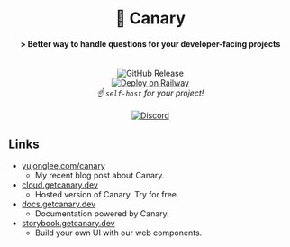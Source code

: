 <h1 align="center">🐤 Canary</h1>
<h4 align="center"> > Better way to handle questions for your developer-facing projects </h4>

<br/>

<div align="center">
  <div>
    <picture>
      <source media="(prefers-color-scheme: light)" srcset="https://img.shields.io/github/v/release/fastrepl/canary?include_prereleases&labelColor=white&color=white">
      <img alt="GitHub Release" src="https://img.shields.io/github/v/release/fastrepl/canary?include_prereleases&labelColor=black&color=black">
    </picture>
  </div>
  <a href="https://railway.app/template/mn9WJT?referralCode=IQ76H8">
    <img src="https://railway.app/button.svg" alt="Deploy on Railway">
  </a>
</div>
<div align="center">
  <em>☝ <code>self-host</code> for your project! </em>
</div>

<br/>

<div align="center">
  <a href="https://discord.gg/Y8bJkzuQZU" target="_blank">
      <img src="https://img.shields.io/static/v1?label=Join%20our&message=Discord&color=blue&logo=Discord&style=flat" alt="Discord">
  </a>
</div>

## Links

- [yujonglee.com/canary](https://yujonglee.com/canary)
  + My recent blog post about Canary.  
- [cloud.getcanary.dev](https://cloud.getcanary.dev/)
  + Hosted version of Canary. Try for free.
- [docs.getcanary.dev](https://docs.getcanary.dev/)
  + Documentation powered by Canary.
- [storybook.getcanary.dev](https://storybook.getcanary.dev/)
  + Build your own UI with our web components.

